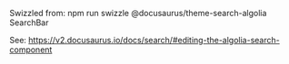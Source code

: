 Swizzled from: npm run swizzle @docusaurus/theme-search-algolia SearchBar

See: https://v2.docusaurus.io/docs/search/#editing-the-algolia-search-component
